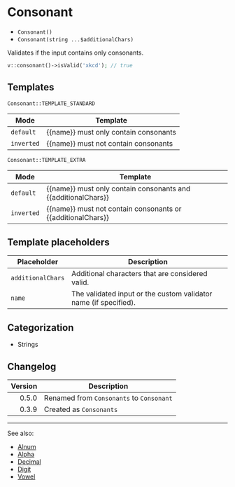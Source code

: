 # Consonant

- `Consonant()`
- `Consonant(string ...$additionalChars)`

Validates if the input contains only consonants.

```php
v::consonant()->isValid('xkcd'); // true
```

## Templates

`Consonant::TEMPLATE_STANDARD`

| Mode       | Template                              |
|------------|---------------------------------------|
| `default`  | {{name}} must only contain consonants |
| `inverted` | {{name}} must not contain consonants  |

`Consonant::TEMPLATE_EXTRA`

| Mode       | Template                                                      |
|------------|---------------------------------------------------------------|
| `default`  | {{name}} must only contain consonants and {{additionalChars}} |
| `inverted` | {{name}} must not contain consonants or {{additionalChars}}   |

## Template placeholders

| Placeholder       | Description                                                      |
|-------------------|------------------------------------------------------------------|
| `additionalChars` | Additional characters that are considered valid.                 |
| `name`            | The validated input or the custom validator name (if specified). |

## Categorization

- Strings

## Changelog

| Version | Description                              |
|--------:|------------------------------------------|
|   0.5.0 | Renamed from `Consonants` to `Consonant` |
|   0.3.9 | Created as `Consonants`                  |

***
See also:

- [Alnum](Alnum.md)
- [Alpha](Alpha.md)
- [Decimal](Decimal.md)
- [Digit](Digit.md)
- [Vowel](Vowel.md)
